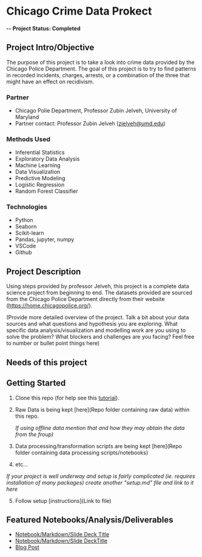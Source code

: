 # Chicago Crime Data Prokect

#### -- Project Status: Completed

## Project Intro/Objective
The purpose of this project is to take a look into crime data provided by the Chicago Police Department. The goal of this project is to try to find patterns in recorded incidents, charges, arrests, or a combination of the three that might have an effect on 
recidivism. 

### Partner
* Chicago Polie Department, Professor Zubin Jelveh, University of Maryland
* Partner contact: Professor Zubin Jelveh (zjelveh@umd.edu)

### Methods Used
* Inferential Statistics
* Exploratory Data Analysis
* Machine Learning
* Data Visualization
* Predictive Modeling
* Logistic Regression
* Random Forest Classifier

### Technologies
* Python
* Seaborn
* Scikit-learn
* Pandas, jupyter, numpy
* VSCode
* Github

## Project Description

Using steps provided by professor Jelveh, this project is a complete data science project from beginning to end. The datasets provided are sourced from the Chicago Police Department directly from their website (https://home.chicagopolice.org/).


(Provide more detailed overview of the project.  Talk a bit about your data sources and what questions and hypothesis you are exploring. What specific data analysis/visualization and modelling work are you using to solve the problem? What blockers and challenges are you facing?  Feel free to number or bullet point things here)

## Needs of this project

## Getting Started

1. Clone this repo (for help see this [tutorial](https://help.github.com/articles/cloning-a-repository/)).
2. Raw Data is being kept [here](Repo folder containing raw data) within this repo.

    *If using offline data mention that and how they may obtain the data from the froup)*
    
3. Data processing/transformation scripts are being kept [here](Repo folder containing data processing scripts/notebooks)
4. etc...

*If your project is well underway and setup is fairly complicated (ie. requires installation of many packages) create another "setup.md" file and link to it here*  

5. Follow setup [instructions](Link to file)

## Featured Notebooks/Analysis/Deliverables
* [Notebook/Markdown/Slide Deck Title](link)
* [Notebook/Markdown/Slide DeckTitle](link)
* [Blog Post](link)